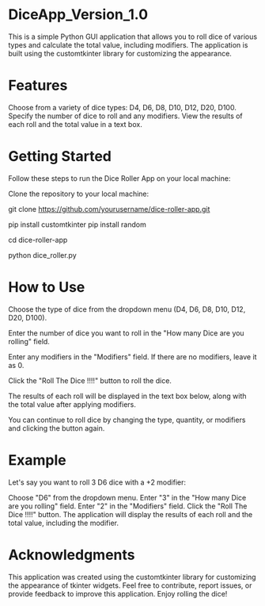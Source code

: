 # DiceApp_Version_1.0
This is a simple Python GUI application that allows you to roll dice of various types and calculate the total value, including modifiers. The application is built using the customtkinter library for customizing the appearance.

# Features
Choose from a variety of dice types: D4, D6, D8, D10, D12, D20, D100.
Specify the number of dice to roll and any modifiers.
View the results of each roll and the total value in a text box.

# Getting Started
Follow these steps to run the Dice Roller App on your local machine:

Clone the repository to your local machine:

git clone https://github.com/yourusername/dice-roller-app.git

pip install customtkinter
pip install random

cd dice-roller-app

python dice_roller.py

# How to Use
Choose the type of dice from the dropdown menu (D4, D6, D8, D10, D12, D20, D100).

Enter the number of dice you want to roll in the "How many Dice are you rolling" field.

Enter any modifiers in the "Modifiers" field. If there are no modifiers, leave it as 0.

Click the "Roll The Dice !!!!" button to roll the dice.

The results of each roll will be displayed in the text box below, along with the total value after applying modifiers.

You can continue to roll dice by changing the type, quantity, or modifiers and clicking the button again.

# Example
Let's say you want to roll 3 D6 dice with a +2 modifier:

Choose "D6" from the dropdown menu.
Enter "3" in the "How many Dice are you rolling" field.
Enter "2" in the "Modifiers" field.
Click the "Roll The Dice !!!!" button.
The application will display the results of each roll and the total value, including the modifier.

# Acknowledgments
This application was created using the customtkinter library for customizing the appearance of tkinter widgets.
Feel free to contribute, report issues, or provide feedback to improve this application. Enjoy rolling the dice!
